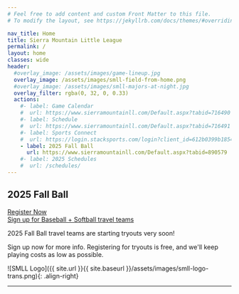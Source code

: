 ```yaml
---
# Feel free to add content and custom Front Matter to this file.
# To modify the layout, see https://jekyllrb.com/docs/themes/#overriding-theme-defaults

nav_title: Home
title: Sierra Mountain Little League
permalink: /
layout: home
classes: wide
header:
  #overlay_image: /assets/images/game-lineup.jpg
  overlay_image: /assets/images/smll-field-from-home.png
  #overlay_image: /assets/images/smll-majors-at-night.jpg
  overlay_filter: rgba(0, 32, 0, 0.33)
  actions:
    #- label: Game Calendar
    #  url: https://www.sierramountainll.com/Default.aspx?tabid=716490
    #- label: Schedule
    #  url: https://www.sierramountainll.com/Default.aspx?tabid=716491
    #- label: Sports Connect
    #  url: https://login.stacksports.com/login?client_id=612b0399b1854a002e427f78&redirect_uri=https://core-api.bluesombrero.com/login/redirect/portal/7479&app_name=Sierra+Mountain+Little+League&portalid=7479&instancekey=sports
    - label: 2025 Fall Ball
      url: https://www.sierramountainll.com/Default.aspx?tabid=890579
    #- label: 2025 Schedules
    #  url: /schedules/
---
```


## 2025 Fall Ball

<a href="https://www.sierramountainll.com/Default.aspx?tabid=890579"
   class="align-right half-width btn btn--success btn--large btn--light-outline"
   target="_blank">
<u>Register Now</u><br />
Sign up for Baseball + Softball travel teams
</a>

2025 Fall Ball travel teams are starting tryouts very soon!

Sign up now for more info. Registering for tryouts is free,
and we'll keep playing costs as low as possible.

<!--
Our 2025 season is about to begin!

| Early Bird Registration | Regular Registration | Assessments | Opening Ceremonies | 1st Games | Picture Day   | Closing Day
|----
| Dec 8 - Jan 31          | Feb 1 - Mar 15       | Mar 10      | Mar 29             | Apr 5      | TBD (Apr/May) | June 1
|=
{: .align-top }
-->

![SMLL Logo]({{ site.url }}{{ site.baseurl }}/assets/images/smll-logo-trans.png){: .align-right}

----
